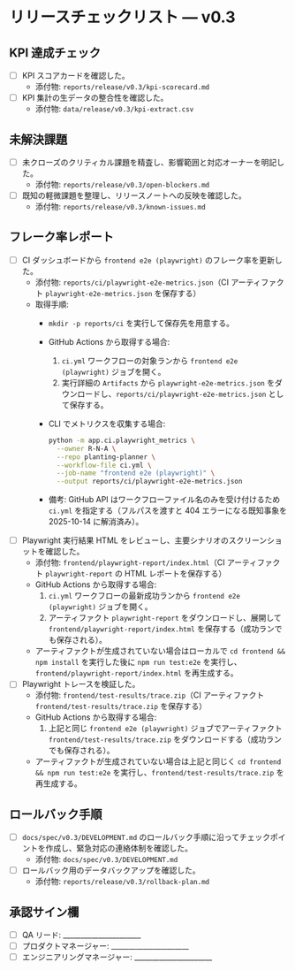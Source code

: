 # リリースチェックリスト — v0.3

## KPI 達成チェック

- [ ] KPI スコアカードを確認した。
  - 添付物: `reports/release/v0.3/kpi-scorecard.md`
- [ ] KPI 集計の生データの整合性を確認した。
  - 添付物: `data/release/v0.3/kpi-extract.csv`

## 未解決課題

- [ ] 未クローズのクリティカル課題を精査し、影響範囲と対応オーナーを明記した。
  - 添付物: `reports/release/v0.3/open-blockers.md`
- [ ] 既知の軽微課題を整理し、リリースノートへの反映を確認した。
  - 添付物: `reports/release/v0.3/known-issues.md`

## フレーク率レポート

- [ ] CI ダッシュボードから `frontend e2e (playwright)` のフレーク率を更新した。
  - 添付物: `reports/ci/playwright-e2e-metrics.json`（CI アーティファクト
    `playwright-e2e-metrics.json` を保存する）
  - 取得手順:
    - `mkdir -p reports/ci` を実行して保存先を用意する。
    - GitHub Actions から取得する場合:
      1. `ci.yml` ワークフローの対象ランから `frontend e2e (playwright)` ジョブを開く。
      2. 実行詳細の `Artifacts` から `playwright-e2e-metrics.json`
         をダウンロードし、`reports/ci/playwright-e2e-metrics.json` として保存する。
    - CLI でメトリクスを収集する場合:

      ```bash
      python -m app.ci.playwright_metrics \
        --owner R-N-A \
        --repo planting-planner \
        --workflow-file ci.yml \
        --job-name "frontend e2e (playwright)" \
        --output reports/ci/playwright-e2e-metrics.json
      ```

    - 備考: GitHub API はワークフローファイル名のみを受け付けるため `ci.yml` を指定する（フルパスを渡すと 404
      エラーになる既知事象を 2025-10-14 に解消済み）。
- [ ] Playwright 実行結果 HTML をレビューし、主要シナリオのスクリーンショットを確認した。
  - 添付物: `frontend/playwright-report/index.html`（CI アーティファクト `playwright-report`
    の HTML レポートを保存する）
  - GitHub Actions から取得する場合:
    1. `ci.yml` ワークフローの最新成功ランから `frontend e2e (playwright)` ジョブを開く。
    2. アーティファクト `playwright-report` をダウンロードし、展開して
       `frontend/playwright-report/index.html` を保存する（成功ランでも保存される）。
  - アーティファクトが生成されていない場合はローカルで `cd frontend && npm install` を実行した後に `npm run
    test:e2e` を実行し、`frontend/playwright-report/index.html` を再生成する。
- [ ] Playwright トレースを検証した。
  - 添付物: `frontend/test-results/trace.zip`（CI アーティファクト
    `frontend/test-results/trace.zip` を保存する）
  - GitHub Actions から取得する場合:
    1. 上記と同じ `frontend e2e (playwright)` ジョブでアーティファクト
       `frontend/test-results/trace.zip` をダウンロードする（成功ランでも保存される）。
  - アーティファクトが生成されていない場合は上記と同じく `cd frontend && npm run test:e2e`
    を実行し、`frontend/test-results/trace.zip` を再生成する。

## ロールバック手順

- [ ] `docs/spec/v0.3/DEVELOPMENT.md` のロールバック手順に沿ってチェックポイントを作成し、緊急対応の連絡体制を確認した。
  - 添付物: `docs/spec/v0.3/DEVELOPMENT.md`
- [ ] ロールバック用のデータバックアップを確認した。
  - 添付物: `reports/release/v0.3/rollback-plan.md`

## 承認サイン欄

- [ ] QA リード: ______________________
- [ ] プロダクトマネージャー: ______________________
- [ ] エンジニアリングマネージャー: ______________________

